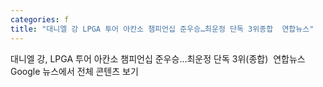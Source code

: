 ```yaml
---
categories: f
title: "대니엘 강 LPGA 투어 아칸소 챔피언십 준우승…최운정 단독 3위종합  연합뉴스"
---
```

대니엘 강, LPGA 투어 아칸소 챔피언십 준우승…최운정 단독 3위(종합)&nbsp;&nbsp;연합뉴스Google 뉴스에서 전체 콘텐츠 보기